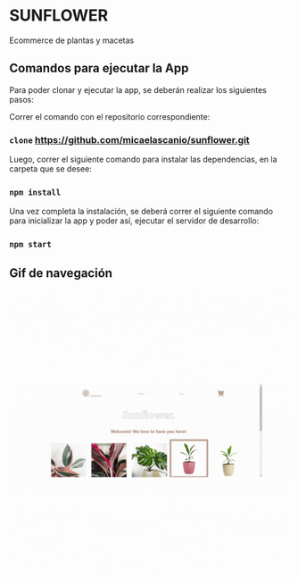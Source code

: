 # SUNFLOWER

Ecommerce de plantas y macetas

## Comandos para ejecutar la App

Para poder clonar y ejecutar la app, se deberán realizar los siguientes pasos:

Correr el comando con el repositorio correspondiente:
###  `clone` https://github.com/micaelascanio/sunflower.git

Luego, correr el siguiente comando para instalar las dependencias, en la carpeta que se desee:
### `npm install`

Una vez completa la instalación, se deberá correr el siguiente comando para inicializar la app y poder así, ejecutar el servidor de desarrollo:
### `npm start`


## Gif de navegación

![](sunflowerGif.gif)